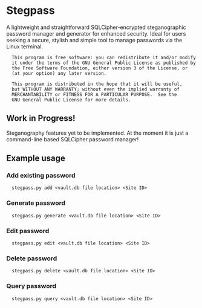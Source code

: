 # Stegpass

A lightweight and straightforward SQLCipher-encrypted steganographic password manager and generator for enhanced security. Ideal for users seeking a secure, stylish and simple tool to manage passwords via the Linux terminal.

      This program is free software: you can redistribute it and/or modify
      it under the terms of the GNU General Public License as published by
      the Free Software Foundation, either version 3 of the License, or
      (at your option) any later version.
   
      This program is distributed in the hope that it will be useful,
      but WITHOUT ANY WARRANTY; without even the implied warranty of
      MERCHANTABILITY or FITNESS FOR A PARTICULAR PURPOSE.  See the
      GNU General Public License for more details.
    
## Work in Progress!
Steganography features yet to be implemented. At the moment it is just a command-line based SQLCipher password manager!


## Example usage

### Add existing password
      stegpass.py add <vault.db file location> <Site ID>
### Generate password
      stegpass.py generate <vault.db file location> <Site ID>
### Edit password
      stegpass.py edit <vault.db file location> <Site ID>
### Delete password
      stegpass.py delete <vault.db file location> <Site ID>
### Query password
      stegpass.py query <vault.db file location> <Site ID>
